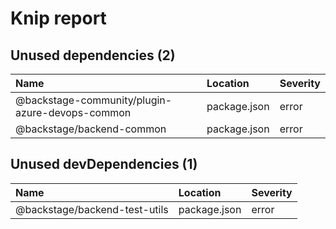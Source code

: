 # Knip report

## Unused dependencies (2)

| Name                                            | Location     | Severity |
| :---------------------------------------------- | :----------- | :------- |
| @backstage-community/plugin-azure-devops-common | package.json | error    |
| @backstage/backend-common                       | package.json | error    |

## Unused devDependencies (1)

| Name                          | Location     | Severity |
| :---------------------------- | :----------- | :------- |
| @backstage/backend-test-utils | package.json | error    |

